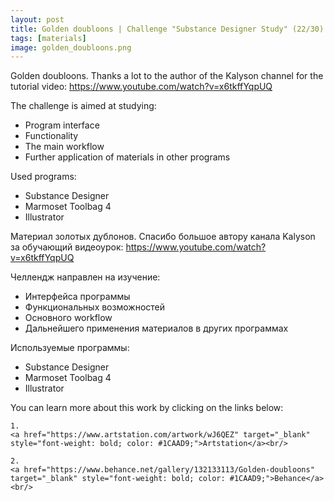 ```yaml
---
layout: post 
title: Golden doubloons | Challenge "Substance Designer Study" (22/30)
tags: [materials]
image: golden_doubloons.png
---
```


<!--more-->

Golden doubloons. Thanks a lot to the author of the Kalyson channel for the tutorial video: 
<a href="https://www.youtube.com/watch?v=x6tkffYqpUQ" target="_blank" style="font-weight: bold; color: #1CAAD9;">https://www.youtube.com/watch?v=x6tkffYqpUQ</a><br/>

The challenge is aimed at studying:
- Program interface
- Functionality
- The main workflow
- Further application of materials in other programs

Used programs:
- Substance Designer
- Marmoset Toolbag 4
- Illustrator

Материал золотых дублонов. Спасибо большое автору канала Kalyson за обучающий видеоурок: 
<a href="https://www.youtube.com/watch?v=x6tkffYqpUQ" target="_blank" style="font-weight: bold; color: #1CAAD9;">https://www.youtube.com/watch?v=x6tkffYqpUQ</a><br/>

Челлендж направлен на изучение:
- Интерфейса программы
- Функциональных возможностей
- Основного workflow
- Дальнейшего применения материалов в других программах

Используемые программы:
- Substance Designer
- Marmoset Toolbag 4
- Illustrator

You can learn more about this work by clicking on the links below: <br/>

<div>
<!--
	1.
    <a href="https://www.artstation.com/artwork/1nB3wq" target="_blank" style="font-weight: bold; color: #1CAAD9;">Artstation</a><br/>
-->
	
	1.
	<a href="https://www.artstation.com/artwork/wJ6QEZ" target="_blank" style="font-weight: bold; color: #1CAAD9;">Artstation</a><br/>	

	2.
	<a href="https://www.behance.net/gallery/132133113/Golden-doubloons" target="_blank" style="font-weight: bold; color: #1CAAD9;">Behance</a><br/>
<!--
	4.
	<a href="https://sketchfab.com/3d-models/sci-fi-knife-5e861cecc971491d8920a2b1fa09f896" target="_blank" style="font-weight: bold; color: #1CAAD9;">Sketchfab</a><br/>	
	5.
	<a href="https://assetstore.unity.com/packages/3d/props/weapons/sci-fi-knife-pbr-142685" target="_blank" style="font-weight: bold; color: #1CAAD9;">Unity asset store</a>
-->	
</div>
